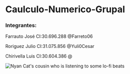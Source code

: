 # Caulculo-Numerico-Grupal
### Integrantes:
<p>Farrauto José CI:30.696.288 @Farreto06</p>
<p>Roriguez Julio CI:31.075.856 @Yuli0Cesar</p>
<p>Chirivella Luis CI:30.604.386 @</p>

![Nyan Cat's cousin who is listening to some lo-fi beats](https://github.com/Farreto06/Calculo-Numerico-Grupal/assets/141441733/a025da4b-0c25-4107-afb6-6c67e643c2af)
